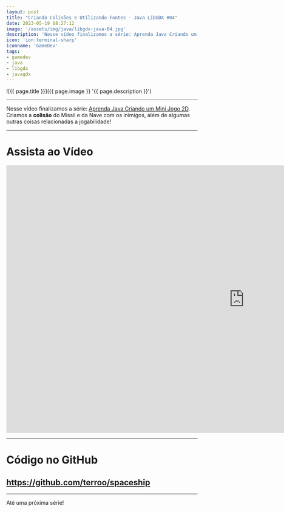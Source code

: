 ```yaml
---
layout: post
title: "Criando Colisões e Utilizando Fontes - Java LibGDX #04"
date: 2023-05-19 08:27:12
image: '/assets/img/java/libgdx-java-04.jpg'
description: 'Nesse vídeo finalizamos a série: Aprenda Java Criando um Mini Jogo 2D.'
icon: 'ion:terminal-sharp'
iconname: 'GameDev'
tags:
- gamedev
- java
- libgdx
- javagdx
---
```


![{{ page.title }}]({{ page.image }} '{{ page.description }}')

---

Nesse vídeo finalizamos a série: [Aprenda Java Criando um Mini Jogo 2D](https://cutty.ly/javagdx). Criamos a **colisão** do Missil e da Nave com os inimigos, além de algumas outras coisas relacionadas a jogabilidade!

---

# Assista ao Vídeo

<iframe width="1253" height="705" src="https://www.youtube.com/embed/oYsA9PGCkQA" title="YouTube video player" frameborder="0" allow="accelerometer; autoplay; clipboard-write; encrypted-media; gyroscope; picture-in-picture" allowfullscreen></iframe>

---

# Código no GitHub
## <https://github.com/terroo/spaceship>

---

Até uma próxima série!




